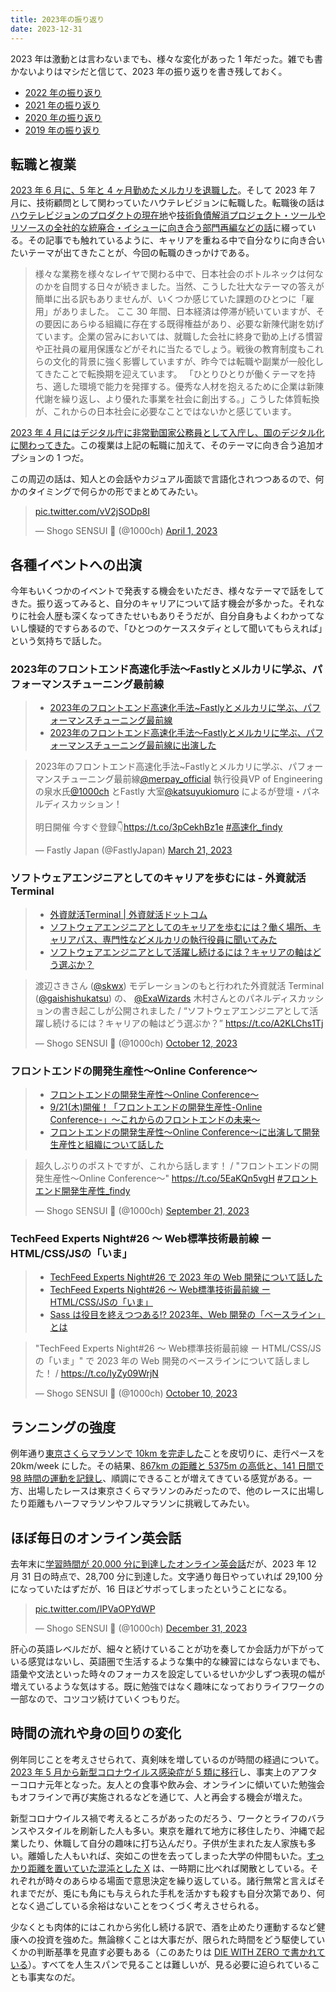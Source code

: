```yaml
---
title: 2023年の振り返り
date: 2023-12-31
---
```


2023 年は激動とは言わないまでも、様々な変化があった 1 年だった。雑でも書かないよりはマシだと信じて、2023 年の振り返りを書き残しておく。

- [2022 年の振り返り](/posts/2022/look-back-over-2022/)
- [2021 年の振り返り](/posts/2021/look-back-over-2021/)
- [2020 年の振り返り](/posts/2020/look-back-over-2020/)
- [2019 年の振り返り](/posts/2019/look-back-over-2019/)

## 転職と複業

[2023 年 6 月に、5 年と 4 ヶ月勤めたメルカリを退職した](/posts/2023/farewell-mercari/)。そして 2023 年 7 月に、技術顧問として関わっていたハウテレビジョンに転職した。転職後の話は[ハウテレビジョンのプロダクトの現在地](https://blog.howtelevision.co.jp/entry/2023/10/23/180000)や[技術負債解消プロジェクト・ツールやリソースの全社的な統廃合・イシューに向き合う部門再編などの話](https://blog.howtelevision.co.jp/entry/2023/12/01/000000)に綴っている。その記事でも触れているように、キャリアを重ねる中で自分なりに向き合いたいテーマが出てきたことが、今回の転職のきっかけである。

> 様々な業務を様々なレイヤで関わる中で、日本社会のボトルネックは何なのかを自問する日々が続きました。当然、こうした壮大なテーマの答えが簡単に出る訳もありませんが、いくつか感じていた課題のひとつに「雇用」がありました。
> ここ 30 年間、日本経済は停滞が続いていますが、その要因にあらゆる組織に存在する既得権益があり、必要な新陳代謝を妨げています。企業の営みにおいては、就職した会社に終身で勤め上げる慣習や正社員の雇用保護などがそれに当たるでしょう。戦後の教育制度もこれらの文化的背景に強く影響していますが、昨今では転職や副業が一般化してきたことで転換期を迎えています。
> 「ひとりひとりが働くテーマを持ち、適した環境で能力を発揮する。優秀な人材を抱えるために企業は新陳代謝を繰り返し、より優れた事業を社会に創出する。」こうした体質転換が、これからの日本社会に必要なことではないかと感じています。

[2023 年 4 月にはデジタル庁に非常勤国家公務員として入庁し、国のデジタル化に関わってきた](https://digital-gov.note.jp/n/n30b3164a54dc)。この複業は上記の転職に加えて、そのテーマに向き合う追加オプションの 1 つだ。

この周辺の話は、知人との会話やカジュアル面談で言語化されつつあるので、何かのタイミングで何らかの形でまとめてみたい。

<blockquote class="twitter-tweet"><p lang="zxx" dir="ltr"><a href="https://t.co/vV2jSODp8I">pic.twitter.com/vV2jSODp8I</a></p>&mdash; Shogo SENSUI 🍵 (@1000ch) <a href="https://twitter.com/1000ch/status/1642152540153446400?ref_src=twsrc%5Etfw">April 1, 2023</a></blockquote>

## 各種イベントへの出演

今年もいくつかのイベントで発表する機会をいただき、様々なテーマで話をしてきた。振り返ってみると、自分のキャリアについて話す機会が多かった。それなりに社会人歴も深くなってきたせいもありそうだが、自分自身もよくわかってないし懐疑的ですらあるので、「ひとつのケーススタディとして聞いてもらえれば」という気持ちで話した。

### 2023年のフロントエンド高速化手法〜Fastlyとメルカリに学ぶ、パフォーマンスチューニング最前線

> - [2023年のフロントエンド高速化手法~Fastlyとメルカリに学ぶ、パフォーマンスチューニング最前線](https://findy.connpass.com/event/276615/)
> - [2023年のフロントエンド高速化手法〜Fastlyとメルカリに学ぶ、パフォーマンスチューニング最前線に出演した](/posts/2023/frontend-performance-fastly-mercari/)

<blockquote class="twitter-tweet"><p lang="ja" dir="ltr">2023年のフロントエンド高速化手法~Fastlyとメルカリに学ぶ、パフォーマンスチューニング最前線<a href="https://twitter.com/merpay_official?ref_src=twsrc%5Etfw">@merpay_official</a> 執行役員VP of Engineeringの泉水氏<a href="https://twitter.com/1000ch?ref_src=twsrc%5Etfw">@1000ch</a> とFastly 大室<a href="https://twitter.com/katsuyukiomuro?ref_src=twsrc%5Etfw">@katsuyukiomuro</a> によるが登壇・パネルディスカッション！ <br><br>明日開催 今すぐ登録👇<a href="https://t.co/3pCekhBz1e">https://t.co/3pCekhBz1e</a> <a href="https://twitter.com/hashtag/%E9%AB%98%E9%80%9F%E5%8C%96_findy?src=hash&amp;ref_src=twsrc%5Etfw">#高速化_findy</a></p>&mdash; Fastly Japan (@FastlyJapan) <a href="https://twitter.com/FastlyJapan/status/1638021363075104769?ref_src=twsrc%5Etfw">March 21, 2023</a></blockquote>

### ソフトウェアエンジニアとしてのキャリアを歩むには - 外資就活Terminal

> - [外資就活Terminal | 外資就活ドットコム](https://gaishishukatsu.com/lp/terminal)
> - [ソフトウェアエンジニアとしてのキャリアを歩むには？働く場所、キャリアパス、専門性などメルカリの執行役員に聞いてみた](https://gaishishukatsu.com/archives/209895)
> - [ソフトウェアエンジニアとして活躍し続けるには？キャリアの軸はどう選ぶか？](https://gaishishukatsu.com/archives/212778)

<blockquote class="twitter-tweet"><p lang="ja" dir="ltr">渡辺さきさん (<a href="https://twitter.com/skwx?ref_src=twsrc%5Etfw">@skwx</a>) モデレーションのもと行われた外資就活 Terminal (<a href="https://twitter.com/gaishishukatsu?ref_src=twsrc%5Etfw">@gaishishukatsu</a>) の、 <a href="https://twitter.com/ExaWizards?ref_src=twsrc%5Etfw">@ExaWizards</a> 木村さんとのパネルディスカッションの書き起こしが公開されました / “ソフトウェアエンジニアとして活躍し続けるには？キャリアの軸はどう選ぶか？” <a href="https://t.co/A2KLChs1Tj">https://t.co/A2KLChs1Tj</a></p>&mdash; Shogo SENSUI 🍵 (@1000ch) <a href="https://twitter.com/1000ch/status/1712285761327030521?ref_src=twsrc%5Etfw">October 12, 2023</a></blockquote>

### フロントエンドの開発生産性〜Online Conference〜

> - [フロントエンドの開発生産性〜Online Conference〜](https://findy.connpass.com/event/294482/)
> - [9/21(木)開催！「フロントエンドの開発生産性-Online Conference-」〜これからのフロントエンドの未来〜](https://findy-code.io/engineer-lab/front-dev-productivity)
> - [フロントエンドの開発生産性〜Online Conference〜に出演して開発生産性と組織について話した](/posts/2023/frontend-productivity-online-conference/)

<blockquote class="twitter-tweet"><p lang="ja" dir="ltr">超久しぶりのポストですが、これから話します！ / &quot;フロントエンドの開発生産性〜Online Conference〜&quot; <a href="https://t.co/5EaKQn5vgH">https://t.co/5EaKQn5vgH</a> <a href="https://twitter.com/hashtag/%E3%83%95%E3%83%AD%E3%83%B3%E3%83%88%E3%82%A8%E3%83%B3%E3%83%89%E9%96%8B%E7%99%BA%E7%94%9F%E7%94%A3%E6%80%A7_findy?src=hash&amp;ref_src=twsrc%5Etfw">#フロントエンド開発生産性_findy</a></p>&mdash; Shogo SENSUI 🍵 (@1000ch) <a href="https://twitter.com/1000ch/status/1704716338307207230?ref_src=twsrc%5Etfw">September 21, 2023</a></blockquote>

### TechFeed Experts Night#26 〜 Web標準技術最前線 ー HTML/CSS/JSの「いま」

> - [TechFeed Experts Night#26 で 2023 年の Web 開発について話した](/posts/2023/techfeed-experts-night-26/)
> - [TechFeed Experts Night#26 〜 Web標準技術最前線 ー HTML/CSS/JSの「いま」](https://techfeed.io/events/techfeed-experts-night-26)
> - [Sass は役目を終えつつある!? 2023年、Web 開発の「ベースライン」とは](https://techfeed.io/entries/651e14beb02d5068a4db1eac)

<blockquote class="twitter-tweet"><p lang="ja" dir="ltr">&quot;TechFeed Experts Night#26 〜 Web標準技術最前線 ー HTML/CSS/JSの「いま」&quot; で 2023 年の Web 開発のベースラインについて話しました！ / <a href="https://t.co/IyZy09WrjN">https://t.co/IyZy09WrjN</a></p>&mdash; Shogo SENSUI 🍵 (@1000ch) <a href="https://twitter.com/1000ch/status/1711667575284011139?ref_src=twsrc%5Etfw">October 10, 2023</a></blockquote>

## ランニングの強度

例年通り[東京さくらマラソンで 10km を完走した](/posts/2023/tokyo-sakura-marathon/)ことを皮切りに、走行ペースを 20km/week にした。その結果、[867km の距離と 5375m の高低と、141 日間で 98 時間の運動を記録し](https://www.strava.com/athletes/66731970/posts/27011356)、順調にできることが増えてきている感覚がある。一方、出場したレースは東京さくらマラソンのみだったので、他のレースに出場したり距離もハーフマラソンやフルマラソンに挑戦してみたい。

## ほぼ毎日のオンライン英会話

去年末に[学習時間が 20,000 分に到達したオンライン英会話](/posts/2022/20000min-on-dmm-eikaiwa/)だが、2023 年 12 月 31 日の時点で、28,700 分に到達した。文字通り毎日やっていれば 29,100 分になっていたはずだが、16 日ほどサボってしまったということになる。

<blockquote class="twitter-tweet"><p lang="zxx" dir="ltr"><a href="https://t.co/IPVaOPYdWP">pic.twitter.com/IPVaOPYdWP</a></p>&mdash; Shogo SENSUI 🍵 (@1000ch) <a href="https://twitter.com/1000ch/status/1741438955554549926?ref_src=twsrc%5Etfw">December 31, 2023</a></blockquote>

肝心の英語レベルだが、細々と続けていることが功を奏してか会話力が下がっている感覚はないし、英語圏で生活するような集中的な練習にはならないまでも、語彙や文法といった時々のフォーカスを設定しているせいか少しずつ表現の幅が増えているような気はする。既に勉強ではなく趣味になっておりライフワークの一部なので、コツコツ続けていくつもりだ。

## 時間の流れや身の回りの変化

例年同じことを考えさせられて、真剣味を増しているのが時間の経過について。[2023 年 5 月から新型コロナウイルス感染症が 5 類に移行](https://www.mhlw.go.jp/stf/corona5rui.html)し、事実上のアフターコロナ元年となった。友人との食事や飲み会、オンラインに傾いていた勉強会もオフラインで再び実施されるなどを通じて、人と再会する機会が増えた。

新型コロナウイルス禍で考えるところがあったのだろう、ワークとライフのバランスやスタイルを刷新した人も多い。東京を離れて地方に移住したり、沖縄で起業したり、休職して自分の趣味に打ち込んだり。子供が生まれた友人家族も多い。離婚した人もいれば、突如この世を去ってしまった大学の仲間もいた。[すっかり距離を置いていた混沌とした X](https://x.com/) は、一時期に比べれば閑散としている。それぞれが時々のあらゆる場面で意思決定を繰り返している。諸行無常と言えばそれまでだが、兎にも角にも与えられた手札を活かすも殺すも自分次第であり、何となく過ごしている余裕はないことをつくづく考えさせられる。

少なくとも肉体的にはこれから劣化し続ける訳で、酒を止めたり運動するなど健康への投資を強めた。無論稼くことは大事だが、限られた時間をどう駆使していくかの判断基準を見直す必要もある（このあたりは [DIE WITH ZERO で書かれている](https://scrapbox.io/1000ch/DIE_WITH_ZERO)）。すべてを人生スパンで見ることは難しいが、見る必要に迫られていることも事実なのだ。
